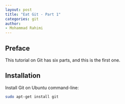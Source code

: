 ```yaml
---
layout: post
title: "Eat Git - Part 1"
categories: git
author:
- Mohammad Rahimi
---
```


## Preface

This tutorial on Git has six parts, and this is the first one.

## Installation

Install Git on Ubuntu command-line:

```bash
sudo apt-get install git
```
